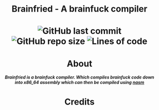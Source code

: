 <div align="center">
  <h1>Brainfried - A brainfuck compiler<h1/>
  <img alt="GitHub last commit" src="https://img.shields.io/github/last-commit/ScriptLineStudios/Brainfried">
  <img alt="GitHub repo size" src="https://img.shields.io/github/repo-size/ScriptLineStudios/Brainfried">
  <img alt="Lines of code" src="https://img.shields.io/tokei/lines/github/ScriptLineStudios/Brainfried">

  <h1>About</h1>
    <h5>Brainfried is a brainfuck compiler. Which compiles brainfuck code down into x86_64 assembly which can then be compiled using <a href="https://www.nasm.us/">nasm<a/><h5/>
</div>
    


<div align="center">
  <h1>Credits</h1>
</div>
    

